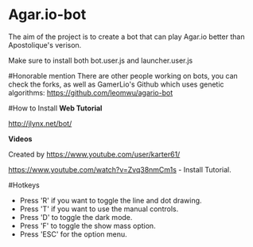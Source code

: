 # Agar.io-bot
The aim of the project is to create a bot that can play Agar.io better than Apostolique's verison.

Make sure to install both bot.user.js and launcher.user.js

#Honorable mention
There are other people working on bots, you can check the forks, as well as GamerLio's Github which uses genetic algorithms: https://github.com/leomwu/agario-bot

#How to Install
**Web Tutorial**

http://jlynx.net/bot/

**Videos**

Created by https://www.youtube.com/user/karter61/

https://www.youtube.com/watch?v=Zvq38nmCm1s - Install Tutorial.

#Hotkeys

* Press 'R' if you want to toggle the line and dot drawing.
* Press 'T' if you want to use the manual controls.
* Press 'D' to toggle the dark mode.
* Press 'F' to toggle the show mass option.
* Press 'ESC' for the option menu.
